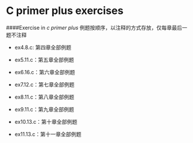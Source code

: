 C primer plus exercises
============

####Exercise in *c primer plus*
例题按顺序，以注释的方式存放，仅每章最后一题不注释

- ex4.8.c: 第四章全部例题  

- ex5.11.c：第五章全部例题  
 
- ex6.16.c：第六章全部例题  

- ex7.12.c：第七章全部例题  
 
- ex8.11.c：第八章全部例题  
 
- ex9.11.c：第九章全部例题  
 
- ex10.13.c：第十章全部例题  

- ex11.13.c：第十一章全部例题  

